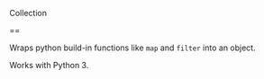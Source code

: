 Collection

==

Wraps python build-in functions like `map` and `filter` into an object.

Works with Python 3.
